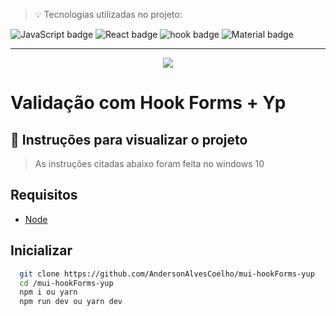> 💡 Tecnologias utilizadas no projeto: 

![JavaScript badge](https://img.shields.io/badge/JavaScript-20232A?style=for-the-badge&logo=javascript&logoColor=61DAFB")
![React badge](https://img.shields.io/badge/React-20232A?style=for-the-badge&logo=react&logoColor=61DAFB")
![hook badge](https://img.shields.io/badge/hook--forms-20232A?style=for-the-badge&logo=reacthookform&logoColor=EC5990")
![Material badge](https://img.shields.io/badge/Material--UI-20232A?style=for-the-badge&logo=mui&logoColor=61DAFB")


---

<div align="center">
  <img src="https://cdn.discordapp.com/attachments/784203898084130856/1100485817828380722/image.png">
</div>

# **Validação com Hook Forms + Yp**

## 💾 Instruções para visualizar o projeto   
> As instruções citadas abaixo foram feita no windows 10
 
## Requisitos
- [Node]("https://nodejs.org/en/download/")

## Inicializar
```bash 
  git clone https://github.com/AndersonAlvesCoelho/mui-hookForms-yup
  cd /mui-hookForms-yup
  npm i ou yarn 
  npm run dev ou yarn dev
 ```
